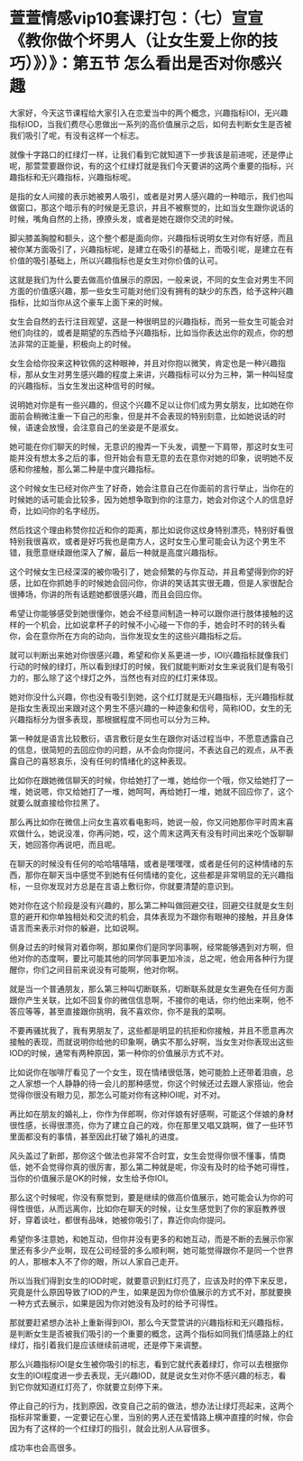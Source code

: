 # 萱萱情感vip10套课打包：（七）宣宣《教你做个坏男人（让女生爱上你的技巧）》）》：第五节 怎么看出是否对你感兴趣

大家好，今天这节课程给大家引入在恋爱当中的两个概念，兴趣指标IOI，无兴趣指标IOD，当我们费尽心思做出一系列的高价值展示之后，如何去判断女生是否被我们吸引了呢，有没有这样一个标志。

就像十字路口的红绿灯一样，让我们看到它就知道下一步我该是前进呢，还是停止呢，那萱萱要跟你说，有的这个红绿灯就是我们今天要讲的这两个重要的指标，兴趣指标和无兴趣指标，兴趣指标呢。

是指的女人间接的表示她被男人吸引，或者是对男人感兴趣的一种暗示，我们也叫做窗口，那这个暗示有的时候是无意识，并且不被察觉的，比如当女生跟你说话的时候，嘴角自然的上扬，撩撩头发，或者是她在跟你交流的时候。

脚尖膝盖胸膛和额头，这个整个都是面向你，兴趣指标说明女生对你有好感，而且被你某方面吸引了，兴趣指标呢，是建立在吸引的基础上，而吸引呢，是建立在有价值的吸引基础上，所以兴趣指标也是女生对你价值的认可。

这就是我们为什么要去做高价值展示的原因，一般来说，不同的女生会对男生不同方面的价值感兴趣，那一些女生可能对他们没有拥有的缺少的东西，给予这种兴趣指标，比如当你从这个豪车上面下来的时候。

女生会自然的去行注目观望，这是一种很明显的兴趣指标，而另一些女生可能会对他们向往的，或者是期望的东西给予兴趣指标，比如当你表达出你的观点，你的想法非常的正能量，积极向上的时候。

女生会给你投来这种钦佩的这种眼神，并且对你抱以微笑，肯定也是一种兴趣指标，那从女生对男生感兴趣的程度上来讲，兴趣指标可以分为三种，第一种叫轻度的兴趣指标，当女生发出这种信号的时候。

说明她对你是有一些兴趣的，但这个兴趣不足以让你们成为男女朋友，比如她在你面前会稍微注重一下自己的形象，但是并不会表现的特别刻意，比如她说话的时候，语速会放慢，会注意自己的坐姿是不是淑女。

她可能在你们聊天的时候，无意识的撥弄一下头发，调整一下肩带，那这时女生可能并没有想太多之后的事，但开始会有意无意的去在意你对她的印象，说明她不反感和你接触，那么第二种是中度兴趣指标。

这个时候女生已经对你产生了好奇，她会注意自己在你面前的言行举止，当你在的时候她的话可能会比较多，因为她想争取到你的注意力，她会对你这个人的信息好奇，比如问你的名字经历。

然后找这个理由称赞你拉近和你的距离，那比如说你这纹身特别漂亮，特别好看很特别我很喜欢，或者是好巧我也是南方人，这时女生心里可能会认为这个男生不错，我愿意继续跟他深入了解，最后一种就是高度兴趣指标。

这个时候女生已经深深的被你吸引了，她会频繁的与你互动，并且希望得到你的好感，比如在你抓她手的时候她会回问你，你讲的笑话其实很无趣，但是人家很配合很捧场，你讲的所有话题她都很感兴趣，而且会回应你。

希望让你能够感受到她很懂你，她会不经意间制造一种可以跟你进行肢体接触的这样的一个机会，比如说拿杯子的时候不小心碰一下你的手，她会时不时的转头看你，会在意你所在方向的动向，当你发现女生的这些兴趣指标之后。

就可以判断出来她对你很感兴趣，希望和你关系更进一步，IOI兴趣指标就像我们行动的时候的绿灯，所以看到绿灯的时候，我们就能判断对女生来说我们是有吸引力的，那么除了这个绿灯之外，当然也有对应的红灯来体现。

她对你没什么兴趣，你也没有吸引到她，这个红灯就是无兴趣指标，无兴趣指标就是指女生表现出来跟对这个男生不感兴趣的一种迹象和信号，简称IOD，女生的无兴趣指标分为很多表现，那根据程度不同也可以分为三种。

第一种就是语言比较敷衍，语言敷衍是女生在跟你对话过程当中，不愿意透露自己的信息，很简短的去回应你的问题，从不会向你提问，不表达自己的观点，从不表露自己的喜怒哀乐，没有任何的情绪化的这种表现。

比如你在跟她微信聊天的时候，你给她打了一堆，她给你一个哦，你又给她打了一堆，她说嗯，你又给她打了一堆，她呵呵，再给她打一堆，她就不回应你了，这个就要么就直接给你拉黑了。

那么再比如你在微信上问女生喜欢看电影吗，她说一般，你又问她那你平时周末喜欢做什么，她说没准，你再问她，哎，这个周末这两天有没有时间出来吃个饭聊聊天，她回答你再说吧，而且呢。

在聊天的时候没有任何的哈哈嘻嘻嘻，或者是嘿嘿嘿，或者是任何的这种情绪的东西，那你在聊天当中感觉不到她有任何情绪的变化，这些都是非常明显的无兴趣指标，一旦你发现对方总是在言语上敷衍你，你就要清楚的意识到。

她对你在这个阶段是没有兴趣的，那么第二种叫做回避交往，回避交往就是女生刻意的避开和你单独相处和交流的机会，具体表现为不跟你有眼神的接触，并且身体语言而来表示对你的躲避，比如说啊。

侧身过去的时候背对着你啊，那如果你们是同学同事啊，经常能够遇到对方啊，但他对你的态度啊，要比可能其他的同学同事更加冷淡，总之呢，他会用各种行为提醒你，你们之间目前来说没有可能啊，他对你啊。

就是当一个普通朋友，那么第三种叫切断联系，切断联系就是女生避免在任何方面跟你产生关联，比如不回复你的微信信息啊，不接你的电话，你约他出来啊，他不答应等等，甚至直接跟你挑明，我不喜欢你，你不是我的菜啊。

不要再骚扰我了，我有男朋友了，这些都是明显的抗拒和你接触，并且不愿意再次接触的表现，而就说明你给他的印象啊，确实不那么好啊，当女生对你表现出这些IOD的时候，通常有两种原因，第一种你的价值展示方式不对。

比如说你在咖啡厅看见了一个女生，现在情绪很低落，她可能脸上还带着泪痕，总之人家想一个人静静的待一会儿的那种感觉，你这个时候还过去跟人家搭讪，他会觉得你很没有眼力见，那怎么可能对你有这种IOI呢，对不对。

再比如在朋友的婚礼上，你作为伴郎啊，你对伴娘有好感啊，可能这个伴娘的身材很性感，长得很漂亮，你为了建立自己的戏，你在那里又唱又跳啊，做了一些环节里面都没有的事情，甚至因此打破了婚礼的进度。

风头盖过了新郎，那你这个做法也非常不合时宜，女生会觉得你很不懂事，情商低，她不会觉得你真的很厉害，那么第二种就是呢，你没有及时的给予她可得性，当你的价值展示是OK的时候，女生给予你IOI。

那么这个时候呢，你没有察觉到，要是继续的做高价值展示，她可能会认为你的可得性很低，从而远离你，比如你在聊天的时候，让女生感觉到了你的家庭教养很好，穿着谈吐，都很有品味，她被你吸引了，靠近你向你提问。

希望你多注意她，和她互动，但你并没有更多的和她互动，而是不断的去展示你家里还有多少产业啊，现在公司经营的多么顺利啊，她可能觉得跟你不是同一个世界的人，那根本入不了你的眼，所以人家自己走开。

所以当我们得到女生的IOD时呢，就要意识到红灯亮了，应该及时的停下来反思，究竟是什么原因导致了IOD的产生，如果是因为你价值展示的方式不对，那就要换一种方式去展示，如果是因为你对她没有及时的给予可得性。

那就要赶紧想办法补上重新得到IOI，那么今天萱萱讲的兴趣指标和无兴趣指标，是判断女生是否被我们吸引的一个重要的概念，这两个指标如同我们情感路上的红绿灯，指引着我们是应该继续前进呢，还是停下来调整。

那么兴趣指标IOI是女生被你吸引的标志，看到它就代表着绿灯，你可以去根据你女生的IOI程度进一步去表现，无兴趣IOD，就是说女生对你不感兴趣的标志，看到它你就知道红灯亮了，你就要立刻停下来。

停止自己的行为，找到原因，改变自己之前的做法，想办法让绿灯亮起来，这两个指标非常重要，一定要记在心里，当别的男人还在爱情路上横冲直撞的时候，你会因为有了这样的一个红绿灯的指引，就会比别人从容很多。

成功率也会高很多。